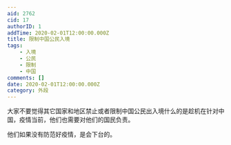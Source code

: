 ```yaml
---
aid: 2762
cid: 17
authorID: 1
addTime: 2020-02-01T12:00:00.000Z
title: 限制中国公民入境
tags:
    - 入境
    - 公民
    - 限制
    - 中国
comments: []
date: 2020-02-01T12:00:00.000Z
category: 外段
---
```


大家不要觉得其它国家和地区禁止或者限制中国公民出入境什么的是趁机在针对中国，疫情当前，他们也需要对他们的国民负责。

他们如果没有防范好疫情，是会下台的。

